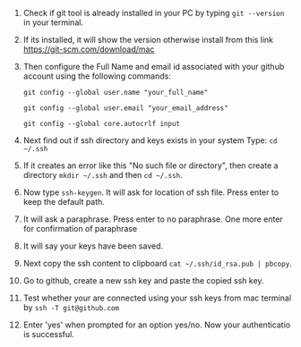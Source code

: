 
1. Check if git tool is already installed in your PC by typing `git --version` in your terminal.

2. If its installed, it will show the version otherwise install from this link https://git-scm.com/download/mac

3. Then configure the Full Name and email id associated with your github account using the following commands:
   
    `git config --global user.name "your_full_name"`
    
    `git config --global user.email "your_email_address"`
    
    `git config --global core.autocrlf input`
    
4. Next find out if ssh directory and keys exists in your system 
    Type: `cd ~/.ssh`

5. If it creates an error like this "No such file or directory", then create a directory `mkdir ~/.ssh` and then `cd ~/.ssh`.

6. Now type `ssh-keygen`. It will ask for location of ssh file. Press enter to keep the default path.

7. It will ask a paraphrase. Press enter to no paraphrase. One more enter for confirmation of paraphrase

8. It will say your keys have been saved. 

9. Next copy the ssh content to clipboard `cat ~/.ssh/id_rsa.pub | pbcopy`.

10. Go to github, create a new ssh key and paste the copied ssh key.

11. Test whether your are connected using your ssh keys from mac terminal by `ssh -T git@github.com`

12. Enter 'yes' when prompted for an option yes/no. Now your authenticatio is successful.

  



